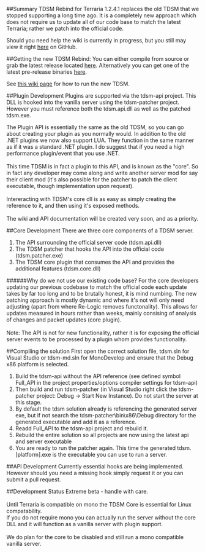 ##Summary
TDSM Rebind for Terraria 1.2.4.1 replaces the old TDSM that we stopped supporting a long time ago. It is a completely new approach which does not require us to update all of our code base to match the latest Terraria; rather we patch into the official code.

Should you need help the wiki is currently in progress, but you still may view it right [here](https://github.com/DeathCradle/Terraria-s-Dedicated-Server-Mod/wiki) on GitHub.

##Getting the new TDSM Rebind:
You can either compile from source or grab the latest release located [here](https://github.com/DeathCradle/Terraria-s-Dedicated-Server-Mod/releases).
Alternatively you can get one of the latest pre-release binaries [here](https://github.com/DeathCradle/Terraria-s-Dedicated-Server-Mod/tree/master/Binaries).

See [this wiki page](https://github.com/DeathCradle/Terraria-s-Dedicated-Server-Mod/wiki/A-Beginner%27s-Guide-for-TDSM-Rebind%3A-Installation-and-Running) for how to run the new TDSM.
	
##Plugin Development
Plugins are supported via the tdsm-api project. This DLL is hooked into the vanilla server using the tdsm-patcher project. However you must reference both the tdsm.api.dll as well as the patched tdsm.exe.

The Plugin API is essentially the same as the old TDSM, so you can go about creating your plugin as you normally would.
In addition to the old .NET plugins we now also support LUA. They function in the same manner as if it was a standard .NET plugin. I do suggest that if you need a high performance plugin/event that you use .NET.
<br/>
<br/>
This time TDSM is in fact a plugin to this API, and is known as the "core". So in fact any developer may come along and write another server mod for say their client mod (it's also possible for the patcher to patch the client executable, though implementation upon request).
<br/>
<br/>
Intereracting with TDSM's core dll is as easy as simply creating the reference to it, and then using it's exposed methods.
<br/>
<br/>
The wiki and API documentation will be created very soon, and as a priority.

##Core Development
There are three core components of a TDSM server.
<br/>
 1. The API surrounding the official server code (tdsm.api.dll)
 2. The TDSM patcher that hooks the API into the official code (tdsm.patcher.exe)
 3. The TDSM core plugin that consumes the API and provides the additional features (tdsm.core.dll)

######Why do we not use our existing code base?
For the core developers updating our previous codebase to match the official code each update takes by far too long and to be brutally honest, it is mind numbing.
The new patching approach is mostly dynamic and where it's not will only need adjusting (apart from where Re-Logic removes functonality). This allows for updates measured in hours rather than weeks, mainly consising of analysis of changes and packet updates (core plugin).
<br/>
<br/>
Note: The API is not for new functionality, rather it is for exposing the official server events to be processed by a plugin whom provides functionality.

##Compiling the solution
First open the correct solution file, tdsm.sln for Visual Studio or tdsm-md.sln for MonoDevelop and ensure that the Debug x86 platform is selected.


1. Build the tdsm-api without the API reference (see defined symbol Full_API in the project properties/options compiler settings for tdsm-api) 
2. Then build and run tdsm-patcher (in Visual Studio right click the tdsm-patcher project: Debug -> Start New Instance). Do not start the server at this stage.
3. By default the tdsm solution already is referencing the generated server exe, but if not search the tdsm-patcher\bin\x86\Debug directory for the generated executable and add it as a reference.
4. Readd Full_API to the tdsm-api project and rebuild it.
5. Rebuild the entire solution so all projects are now using the latest api and server executable
6. You are ready to run the patcher again. This time the generated tdsm.[platform].exe is the executable you can use to run a server.

##API Development
Currently essential hooks are being implemented. However should you need a missing hook simply request it or you can submit a pull request.

##Development Status
Extreme beta - handle with care.
<br/>
<br/>
Until Terraria is compatible on mono the TDSM Core is essential for Linux compatability.
<br/>
If you do not require mono you can actually run the server without the core DLL and it will function as a vanilla server with plugin support.
<br/>
<br/>
We do plan for the core to be disabled and still run a mono compatible vanilla server.
